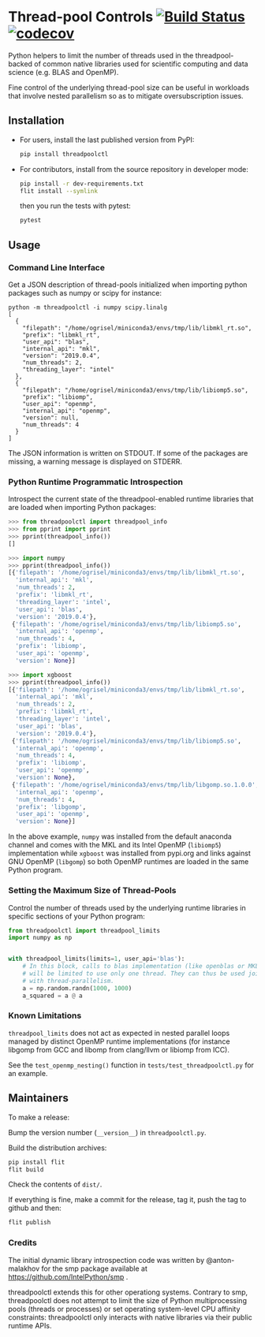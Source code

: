 # Thread-pool Controls [![Build Status](https://dev.azure.com/joblib/threadpoolctl/_apis/build/status/joblib.threadpoolctl?branchName=master)](https://dev.azure.com/joblib/threadpoolctl/_build/latest?definitionId=1&branchName=master) [![codecov](https://codecov.io/gh/joblib/threadpoolctl/branch/master/graph/badge.svg)](https://codecov.io/gh/joblib/threadpoolctl)

Python helpers to limit the number of threads used in the
threadpool-backed of common native libraries used for scientific
computing and data science (e.g. BLAS and OpenMP).

Fine control of the underlying thread-pool size can be useful in
workloads that involve nested parallelism so as to mitigate
oversubscription issues.

## Installation

- For users, install the last published version from PyPI:

  ```bash
  pip install threadpoolctl
  ```

- For contributors, install from the source repository in developer
  mode:

  ```bash
  pip install -r dev-requirements.txt
  flit install --symlink
  ```

  then you run the tests with pytest:

  ```bash
  pytest
  ```

## Usage

### Command Line Interface

Get a JSON description of thread-pools initialized when importing python
packages such as numpy or scipy for instance:

```
python -m threadpoolctl -i numpy scipy.linalg
[
  {
    "filepath": "/home/ogrisel/miniconda3/envs/tmp/lib/libmkl_rt.so",
    "prefix": "libmkl_rt",
    "user_api": "blas",
    "internal_api": "mkl",
    "version": "2019.0.4",
    "num_threads": 2,
    "threading_layer": "intel"
  },
  {
    "filepath": "/home/ogrisel/miniconda3/envs/tmp/lib/libiomp5.so",
    "prefix": "libiomp",
    "user_api": "openmp",
    "internal_api": "openmp",
    "version": null,
    "num_threads": 4
  }
]
```

The JSON information is written on STDOUT. If some of the packages are missing,
a warning message is displayed on STDERR.

### Python Runtime Programmatic Introspection

Introspect the current state of the threadpool-enabled runtime libraries
that are loaded when importing Python packages:

```python
>>> from threadpoolctl import threadpool_info
>>> from pprint import pprint
>>> pprint(threadpool_info())
[]

>>> import numpy
>>> pprint(threadpool_info())
[{'filepath': '/home/ogrisel/miniconda3/envs/tmp/lib/libmkl_rt.so',
  'internal_api': 'mkl',
  'num_threads': 2,
  'prefix': 'libmkl_rt',
  'threading_layer': 'intel',
  'user_api': 'blas',
  'version': '2019.0.4'},
 {'filepath': '/home/ogrisel/miniconda3/envs/tmp/lib/libiomp5.so',
  'internal_api': 'openmp',
  'num_threads': 4,
  'prefix': 'libiomp',
  'user_api': 'openmp',
  'version': None}]

>>> import xgboost
>>> pprint(threadpool_info())
[{'filepath': '/home/ogrisel/miniconda3/envs/tmp/lib/libmkl_rt.so',
  'internal_api': 'mkl',
  'num_threads': 2,
  'prefix': 'libmkl_rt',
  'threading_layer': 'intel',
  'user_api': 'blas',
  'version': '2019.0.4'},
 {'filepath': '/home/ogrisel/miniconda3/envs/tmp/lib/libiomp5.so',
  'internal_api': 'openmp',
  'num_threads': 4,
  'prefix': 'libiomp',
  'user_api': 'openmp',
  'version': None},
 {'filepath': '/home/ogrisel/miniconda3/envs/tmp/lib/libgomp.so.1.0.0',
  'internal_api': 'openmp',
  'num_threads': 4,
  'prefix': 'libgomp',
  'user_api': 'openmp',
  'version': None}]
```

In the above example, `numpy` was installed from the default anaconda channel and
comes with the MKL and its Intel OpenMP (`libiomp5`) implementation while
`xgboost` was installed from pypi.org and links against GNU OpenMP (`libgomp`)
so both OpenMP runtimes are loaded in the same Python program.

### Setting the Maximum Size of Thread-Pools

Control the number of threads used by the underlying runtime libraries
in specific sections of your Python program:

```python
from threadpoolctl import threadpool_limits
import numpy as np


with threadpool_limits(limits=1, user_api='blas'):
    # In this block, calls to blas implementation (like openblas or MKL)
    # will be limited to use only one thread. They can thus be used jointly
    # with thread-parallelism.
    a = np.random.randn(1000, 1000)
    a_squared = a @ a
```

### Known Limitations

`threadpool_limits` does not act as expected in nested parallel loops
managed by distinct OpenMP runtime implementations (for instance libgomp
from GCC and libomp from clang/llvm or libiomp from ICC).

See the `test_openmp_nesting()` function in `tests/test_threadpoolctl.py`
for an example.

## Maintainers

To make a release:

Bump the version number (`__version__`) in `threadpoolctl.py`.

Build the distribution archives:

```bash
pip install flit
flit build
```

Check the contents of `dist/`.

If everything is fine, make a commit for the release, tag it, push the
tag to github and then:

```bash
flit publish
```

### Credits

The initial dynamic library introspection code was written by @anton-malakhov
for the smp package available at https://github.com/IntelPython/smp .

threadpoolctl extends this for other operationg systems. Contrary to smp,
threadpoolctl does not attempt to limit the size of Python multiprocessing
pools (threads or processes) or set operating system-level CPU affinity
constraints: threadpoolctl only interacts with native libraries via their
public runtime APIs.
